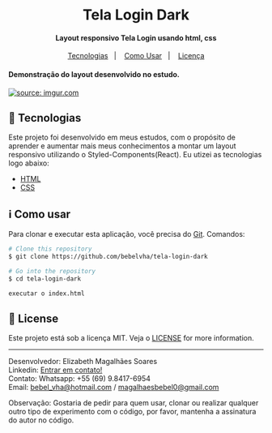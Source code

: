 <h1 align="center">
    Tela Login Dark
</h1>

<h4 align="center">
  Layout responsivo Tela Login usando html, css
</h4>

<p align="center">
  <a href="#rocket-tecnologias">Tecnologias</a>&nbsp;&nbsp;&nbsp;|&nbsp;&nbsp;&nbsp;
  <a href="#information_source-como-usar">Como Usar</a>&nbsp;&nbsp;&nbsp;|&nbsp;&nbsp;&nbsp;
  <a href="#memo-license">Licença</a>
</p>

<h4 align="left">
  Demonstração do layout desenvolvido no estudo.
</h4>

<a href="https://imgur.com/qH66M8M"><img src="https://i.imgur.com/qH66M8M.jpg" title="source: imgur.com" /></a>

## :rocket: Tecnologias

Este projeto foi desenvolvido em meus estudos, com o propósito de aprender e aumentar mais meus conhecimentos a montar um layout responsivo utilizando o Styled-Components(React). Eu utizei as tecnologias logo abaixo:

- [HTML](https://developer.mozilla.org/pt-BR/docs/Web/HTML)
- [CSS](https://developer.mozilla.org/pt-BR/docs/Web/CSS/)

## :information_source: Como usar

Para clonar e executar esta aplicação, você precisa do [Git](https://git-scm.com). Comandos:

```bash
# Clone this repository
$ git clone https://github.com/bebelvha/tela-login-dark

# Go into the repository
$ cd tela-login-dark

executar o index.html
```

## :memo: License

Este projeto está sob a licença MIT. Veja o [LICENSE](https://github.com/bebelvha/tela-login-dark/blob/master/LICENSE) for more information.

---

Desenvolvedor: Elizabeth Magalhães Soares<br>
Linkedin: [Entrar em contato!](https://www.linkedin.com/in/elizabeth-magalh%C3%A3es-soares-1a4778230/)<br>
Contato: Whatsapp: +55 (69) 9.8417-6954 <br>
Email: bebel_vha@hotmail.com / magalhaesbebel0@gmail.com<br>

Observação: Gostaria de pedir para quem usar, clonar ou realizar qualquer outro tipo de experimento com o código,
por favor, mantenha a assinatura do autor no código.
